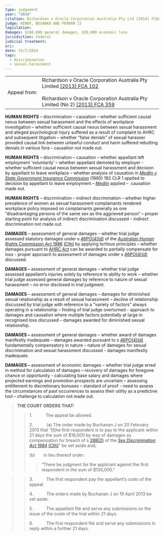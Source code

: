 ```yaml
---
type: judgement
year: "2014"
citation: Richardson v Oracle Corporation Australia Pty Ltd [2014] FCAFC 82
judge: KENNY, BESANKO AND PERRAM JJ
legislation: 
damages: $100,000 general damages, $30,000 economic loss
jurisdiction: Federal
judicial treatment: 
uri: 
date: 15/7/2014
tags:
  - discrimination
  - sexual-harassment
---
```


|              |                                                                                                                                                                                                                             |
| ------------ | --------------------------------------------------------------------------------------------------------------------------------------------------------------------------------------------------------------------------- |
| Appeal from: | Richardson v Oracle Corporation Australia Pty Limited [[2013] FCA 102](https://jade.io/article/290216)<br><br>Richardson v Oracle Corporation Australia Pty Limited (No 2) [[2013] FCA 359](https://jade.io/article/293905) |

**HUMAN RIGHTS** – discrimination – causation – whether sufficient causal nexus between sexual harassment and the effects of workplace investigation – whether sufficient causal nexus between sexual harassment and alleged psychological injury suffered as a result of complaint to AHRC and subsequent litigation – whether “false denials” of sexual harasser provided causal link between unlawful conduct and harm suffered rebutting denials in various fora – causation not made out.

**HUMAN RIGHTS** – discrimination – causation – whether appellant left employment ‘voluntarily’ – whether appellant demoted by employer - whether sufficient causal nexus between sexual harassment and decision by appellant to leave workplace – whether analysis of causation in _[Medlin v State Government Insurance Commission](https://jade.io/article/67919)_ (1995) 182 CLR 1 applied to decision by appellant to leave employment – _[Medlin](https://jade.io/article/67919)_ applied –  causation made out.

**HUMAN RIGHTS** – discrimination – indirect discrimination – whether higher prevalence of women as sexual harassment complainants rendered workplace policy imposed on complainants generally as one “disadvantaging persons of the same sex as the aggrieved person” – proper starting point for analysis of indirect discrimination discussed – indirect discrimination not made out.

**DAMAGES** – assessment of general damages – whether trial judge assessed statutory damages under s [46PO(4)(d)](https://jade.io/article/218280/section/34856) of the _[Australian Human Rights Commission Act 1986](https://jade.io/article/218280)_ [(Cth)](https://jade.io/article/218280) by applying tortious principles – whether damages pursuant to [AHRC Act](https://jade.io/article/218280) can be awarded to partially compensate for loss - proper approach to assessment of damages under s [46PO(4)(d)](https://jade.io/article/218280/section/34856) discussed.

**DAMAGES –** assessment of general damages – whether trial judge assessed appellant’s injuries solely by reference to ability to work – whether trial judge assessed general damages by reference to nature of sexual harassment – no error disclosed in trial judgment.

**DAMAGES** – assessment of general damages – damages for diminished sexual relationship as a result of sexual harassment – decline of relationship discussed by trial judge with reference to a “variety of factors” always operating in a relationship – finding of trial judge overturned - approach to damages and causation where multiple factors potentially at large in recognised loss discussed – damages awarded for diminished sexual relationship.

**DAMAGES –** assessment of general damages – whether award of damages manifestly inadequate – damages awarded pursuant to s [46PO(4)(d)](https://jade.io/article/218280/section/34856) fundamentally compensatory in nature – nature of damages for sexual discrimination and sexual harassment discussed - damages manifestly inadequate.

**DAMAGES –** assessment of economic damages – whether trial judge erred in method for calculation of damages – recovery of damages for foregone chance or opportunity - calculating base salary and damages where projected earnings and promotion prospects are uncertain – assessing entitlement to discretionary bonuses – standard of proof - need to assess the circumstances of past occurrences to assess their utility as a predictive tool – challenge to calculation not made out.


> **THE COURT ORDERS THAT:**
> 
> > 1.           The appeal be allowed.
> > 
> > 2.           (a) The order made by Buchanan J on 20 February 2013 that “[t]he first respondent is to pay to the applicant within 21 days the sum of $18,000 by way of damages as compensation for breach of s [28B(2)](https://jade.io/article/219680/section/49631) of the _[Sex Discrimination Act 1984](https://jade.io/article/219680)_ [(Cth)](https://jade.io/article/219680)” be set aside and;
> > 
> > (b)       in lieu thereof order:
> > 
> > > “There be judgment for the applicant against the first respondent in the sum of $130,000.”

> > 3.           The first respondent pay the appellant’s costs of the appeal.
> > 
> > 4.           The orders made by Buchanan J on 19 April 2013 be set aside.
> > 
> > 5.           The appellant file and serve any submissions on the issue of the costs of the trial within 21 days.
> > 
> > 6.           The first respondent file and serve any submissions in reply within a further 21 days.